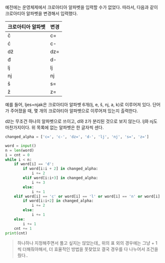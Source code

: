 예전에는 운영체제에서 크로아티아 알파벳을 입력할 수가 없었다. 따라서, 다음과 같이 크로아티아 알파벳을 변경해서 입력했다.

| 크로아티아 알파벳 | 변경 |
| :---------------- | :--- |
| č                 | c=   |
| ć                 | c-   |
| dž                | dz=  |
| đ                 | d-   |
| lj                | lj   |
| nj                | nj   |
| š                 | s=   |
| ž                 | z=   |

예를 들어, ljes=njak은 크로아티아 알파벳 6개(lj, e, š, nj, a, k)로 이루어져 있다. 단어가 주어졌을 때, 몇 개의 크로아티아 알파벳으로 이루어져 있는지 출력한다.

dž는 무조건 하나의 알파벳으로 쓰이고, d와 ž가 분리된 것으로 보지 않는다. lj와 nj도 마찬가지이다. 위 목록에 없는 알파벳은 한 글자씩 센다.



```python
changed_alpha = ['c=', 'c-', 'dz=', 'd-', 'lj', 'nj', 's=', 'z=']

word = input()
n = len(word)
i = cnt = 0
while i < n:
    if word[i] == 'd':
        if word[i:i + 2] in changed_alpha:
            i += 2
        elif word[i:i+3] in changed_alpha:
            i += 3
        else:
            i += 1
    elif word[i] == 'c' or word[i] == 'l' or word[i] == 'n' or word[i] == 's' or word[i] == 'z':
        if word[i:i+2] in changed_alpha:
            i += 2
        else:
            i += 1
    else:
        i += 1
    cnt += 1
print(cnt)
```

> 하나하나 지정해주면서 풀고 싶지는 않았는데,, 위의 표 외의 경우에는 그냥 + 1씩 더해줘야해서, 더 효율적인 방법을 못찾았꼬 결국 경우를 다 나누어서 조건을 줬다..